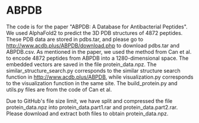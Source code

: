 # ABPDB
The code is for the paper "ABPDB: A Database for Antibacterial Peptides". 
We used AlphaFold2 to predict the 3D PDB structures of 4872 peptides. These PDB data are stored in pdbs.tar, and please go to http://www.acdb.plus/ABPDB/download.php to download pdbs.tar and ABPDB.csv. As mentioned in the paper, we used the method from Can et al. to encode 4872 peptides from ABPDB into a 1280-dimensional space. The embedded vectors are saved in the file protein_data.npz. The similar_structure_search.py corresponds to the similar structure search function in http://www.acdb.plus/ABPDB, while visualization.py corresponds to the visualization function in the same site. The build_protein.py and utils.py files are from the code of Can et al.

Due to GitHub's file size limit, we have split and compressed the file protein_data.npz into protein_data.part1.rar and protein_data.part2.rar. Please download and extract both files to obtain protein_data.npz.
